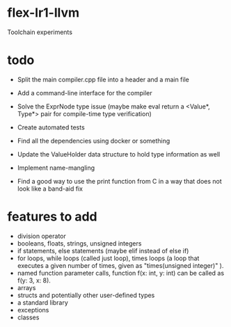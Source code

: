 # flex-lr1-llvm
Toolchain experiments
# todo

- Split the main compiler.cpp file into a header and a main file
- Add a command-line interface for the compiler

- Solve the ExprNode type issue (maybe make eval return a <Value*, Type*> pair for compile-time type verification)
- Create automated tests

- Find all the dependencies using docker or something

- Update the ValueHolder data structure to hold type information as well

- Implement name-mangling

- Find a good way to use the print function from C in a way that does not look like a band-aid fix

# features to add
- division operator
- booleans, floats, strings, unsigned integers
- if statements, else statements (maybe elif instead of else if)
- for loops, while loops (called just loop), times loops (a loop that executes a given number of times, given as "times(unsigned integer)" ).
- named function parameter calls, function f(x: int, y: int) can be called as f(y: 3, x: 8).
- arrays
- structs and potentially other user-defined types
- a standard library
- exceptions
- classes

